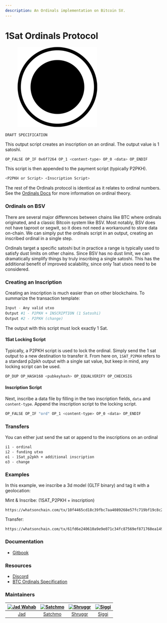 ```yaml
---
description: An Ordinals implementation on Bitcoin SV.
---
```


# 1Sat Ordinals Protocol

<figure><img src="https://github.com/BitcoinSchema/1sat-ordinals/blob/main/ordinals.png?raw=true" alt=""><figcaption></figcaption></figure>

```
DRAFT SPECIFICATION
```

This output script creates an inscription on an ordinal. The output value is 1 satoshi.

```bash
OP_FALSE OP_IF 0x6f7264 OP_1 <content-type> OP_0 <data> OP_ENDIF
```

This script is then appended to the payment script (typically P2PKH).

```bash
<P2PKH or Script> <Inscription Script>
```

The rest of the Ordinals protocol is identical as it relates to ordinal numbers. See the [Ordinals Docs](https://docs.ordinals.com/) for more information on ordinal theory.

### Ordinals on BSV

There are several major differences between chains like BTC where ordinals originated, and a classic Bitcoin system like BSV. Most notably, BSV does not have taproot or segwit, so it does not need a workaround to store data on-chain. We can simply put the ordinals script in an output, creating an inscribed ordinal in a single step.

Ordinals target a specific satoshi but in practice a range is typically used to satisfy dust limits on other chains. Since BSV has no dust limit, we can dramatically simplify things by truly inscribing a single satoshi. This has the additional benefit of improved scalability, since only 1sat utxos need to be considered.

### Creating an Inscription

Creating an inscription is much easier than on other blockchains. To summarize the transaction template:

```bash
Input - Any valid utxo
Output #1 - P2PKH + INSCRIPTION (1 Satoshi)
Output #2 - P2PKH (change)
```

The output with this script must lock exactly 1 Sat.

#### 1Sat Locking Script

Typically, a P2PKH script is used to lock the ordinal. Simply send the 1 sat output to a new destination to transfer it. From here on, `1SAT_P2PKH` refers to a standard p2pkh output with a single sat value, but keep in mind, any locking script can be used.

```bash
OP_DUP OP_HASH160 <pubkeyhash> OP_EQUALVERIFY OP_CHECKSIG
```

#### Inscription Script

Next, inscribe a data file by filling in the two inscription fields, `data` and `content-type`. Append the inscription script to the locking script.

```bash
OP_FALSE OP_IF "ord" OP_1 <content-type> OP_0 <data> OP_ENDIF
```

### Transfers

You can either just send the sat or append to the inscriptions on an ordinal

```
i1 - ordinal
i2 - funding utxo
o1 - 1Sat_p2pkh + additional inscription
o3 - change
```

### Examples

In this example, we inscribe a 3d model (GLTF binary) and tag it with a geolocation:

Mint & Inscribe: (1SAT_P2PKH + inscription)

```
https://whatsonchain.com/tx/10f4465cd18c39fbc7aa4089268e57fc719bf19c8c24f2e09156f4a89a2809d6
```

Transfer:

```
https://whatsonchain.com/tx/61fd6e240610a9e9e071c34fc87569ef871760ea1492fe1225d668de4d76407e
```

### Documentation

- [Gitbook](https://docs.1satordinals.com/)

### Resources

- [Discord](https://discord.gg/XUfss6StD8)
- [BTC Ordinals Specification](https://docs.ordinals.com/)

### Maintainers

| [![Jad Wahab](https://github.com/jadwahab.png)](https://github.com/jadwahab) | [![Satchmo](https://github.com/rohenaz.png)](https://github.com/rohenaz) | [![Shruggr](https://github.com/shruggr.png)](https://github.com/shruggr) | [![Siggi](https://github.com/icellan.png)](https://github.com/icellan) |
| :--------------------------------------------------------------------------: | :----------------------------------------------------------------------: | :----------------------------------------------------------------------: | :--------------------------------------------------------------------: |
|                      [Jad](https://github.com/jadwahab)                      |                  [Satchmo](https://github.com/rohenaz)                   |                  [Shruggr](https://github.com/shruggr)                   |                  [Siggi](https://github.com/icellan)                   |
